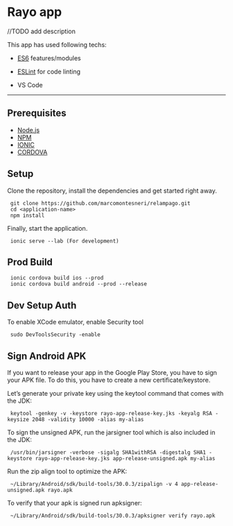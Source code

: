 # Rayo app
//TODO  add description

This app has used following techs:

- [ES6](http://babeljs.io/learn-es2015/) features/modules

- [ESLint](http://eslint.org/) for code linting
- VS Code

---

## Prerequisites

- [Node.js](https://yarnpkg.com/en/docs/install)
- [NPM](https://docs.npmjs.com/getting-started/installing-node)
- [IONIC](https://ionicframework.com/docs/intro/cli)
- [CORDOVA](https://cordova.apache.org/docs/en/10.x/guide/cli/index.html#installing-the-cordova-cli)

## Setup

Clone the repository, install the dependencies and get started right away.

     git clone https://github.com/marcomontesneri/relampago.git
     cd <application-name>
     npm install

Finally, start the application.

     ionic serve --lab (For development)

## Prod Build

     ionic cordova build ios --prod
     ionic cordova build android --prod --release

## Dev Setup Auth
  To enable XCode emulator, enable Security tool

     sudo DevToolsSecurity -enable
## Sign Android APK
If you want to release your app in the Google Play Store, you have to sign your APK file. To do this, you have to create a new certificate/keystore.

Let’s generate your private key using the keytool command that comes with the JDK:

     keytool -genkey -v -keystore rayo-app-release-key.jks -keyalg RSA -keysize 2048 -validity 10000 -alias my-alias

To sign the unsigned APK, run the jarsigner tool which is also included in the JDK:

     /usr/bin/jarsigner -verbose -sigalg SHA1withRSA -digestalg SHA1 -keystore rayo-app-release-key.jks app-release-unsigned.apk my-alias

Run the zip align tool to optimize the APK:

     ~/Library/Android/sdk/build-tools/30.0.3/zipalign -v 4 app-release-unsigned.apk rayo.apk

To verify that your apk is signed run apksigner:

     ~/Library/Android/sdk/build-tools/30.0.3/apksigner verify rayo.apk
